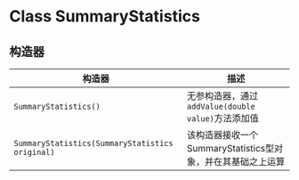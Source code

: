 # Class SummaryStatistics
## 构造器
|构造器|描述|
|-----|-----|
|`SummaryStatistics()`|无参构造器，通过`addValue(double value)`方法添加值|
|`SummaryStatistics(SummaryStatistics original)`|该构造器接收一个SummaryStatistics型对象，并在其基础之上运算|
